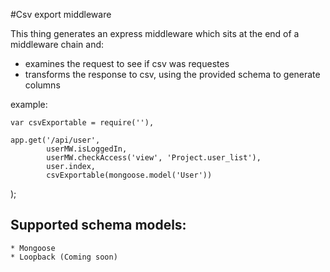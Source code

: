 #Csv export middleware

This thing generates an express middleware which sits at the end of a middleware chain and:

* examines the request to see if csv was requestes
* transforms the response to csv, using the provided schema to generate columns

example:

    var csvExportable = require(''),

    app.get('/api/user',
            userMW.isLoggedIn,
            userMW.checkAccess('view', 'Project.user_list'),
            user.index,
            csvExportable(mongoose.model('User'))
   );

## Supported schema models:

    * Mongoose
    * Loopback (Coming soon)
